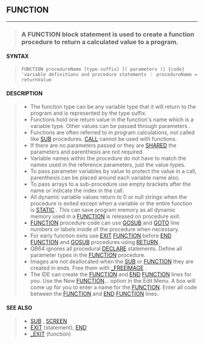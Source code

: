 ## FUNCTION
---
<blockquote>

### A FUNCTION block statement is used to create a function procedure to return a calculated value to a program.

</blockquote>

#### SYNTAX

<blockquote>

`FUNCTION procedureName [type-suffix] [( parameters )] {code} 'variable definitions and procedure statements ⋮ procedureName = returnValue`

</blockquote>

#### DESCRIPTION

<blockquote>

* The function type can be any variable type that it will return to the program and is represented by the type suffix.
* Functions hold one return value in the function's name which is a variable type. Other values can be passed through parameters .
* Functions are often referred to in program calculations, not called like [SUB](./SUB.md) procedures. [CALL](./CALL.md) cannot be used with functions.
* If there are no parameters passed or they are [SHARED](./SHARED.md) the parameters and parenthesis are not required.
* Variable names within the procedure do not have to match the names used in the reference parameters, just the value types.
* To pass parameter variables by value to protect the value in a call, parenthesis can be placed around each variable name also.
* To pass arrays to a sub-procedure use empty brackets after the name or indicate the index in the call.
* All dynamic variable values return to 0 or null strings when the procedure is exited except when a variable or the entire function is [STATIC](./STATIC.md) . This can save program memory as all dynamic memory used in a [FUNCTION](./FUNCTION.md) is released on procedure exit.
* [FUNCTION](./FUNCTION.md) procedure code can use [GOSUB](./GOSUB.md) and [GOTO](./GOTO.md) line numbers or labels inside of the procedure when necessary.
* For early function exits use [EXIT](./EXIT.md) [FUNCTION](./FUNCTION.md) before [END](./END.md) [FUNCTION](./FUNCTION.md) and [GOSUB](./GOSUB.md) procedures using [RETURN](./RETURN.md) .
* QB64 ignores all procedural [DECLARE](./DECLARE.md) statements. Define all parameter types in the [FUNCTION](./FUNCTION.md) procedure.
* Images are not deallocated when the [SUB](./SUB.md) or [FUNCTION](./FUNCTION.md) they are created in ends. Free them with [_FREEIMAGE](./_FREEIMAGE.md) .
* The IDE can create the [FUNCTION](./FUNCTION.md) and [END](./END.md) [FUNCTION](./FUNCTION.md) lines for you. Use the New [FUNCTION](./FUNCTION.md)... option in the Edit Menu. A box will come up for you to enter a name for the [FUNCTION](./FUNCTION.md). Enter all code between the [FUNCTION](./FUNCTION.md) and [END](./END.md) [FUNCTION](./FUNCTION.md) lines.


</blockquote>

#### SEE ALSO

<blockquote>

* [SUB](./SUB.md) , [SCREEN](./SCREEN.md)
* [EXIT](./EXIT.md) (statement), [END](./END.md)
* [_EXIT](./_EXIT.md) (function)

</blockquote>
